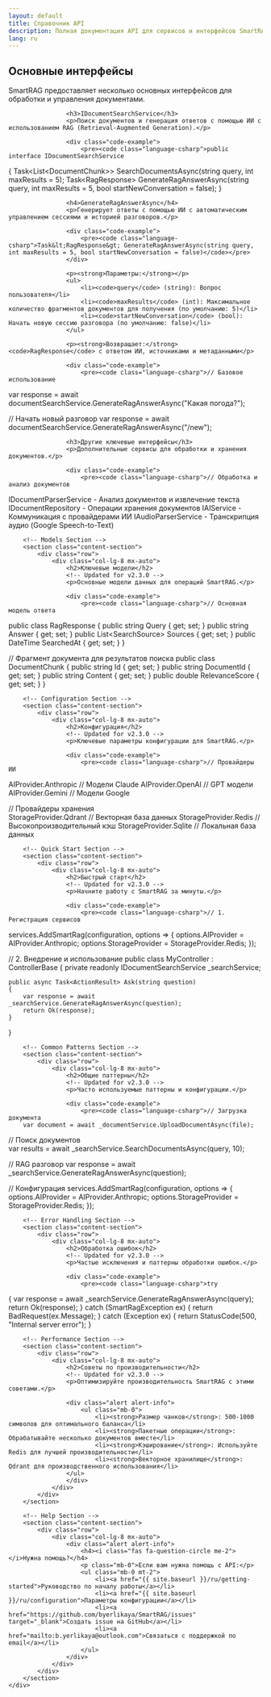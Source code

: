 ```yaml
---
layout: default
title: Справочник API
description: Полная документация API для сервисов и интерфейсов SmartRAG
lang: ru
---
```


<div class="page-content">
    <div class="container">
        <!-- Core Interfaces Section -->
        <section class="content-section">
            <div class="row">
                <div class="col-lg-8 mx-auto">
                    <h2>Основные интерфейсы</h2>
                    <!-- Updated for v2.3.0 -->
                    <p>SmartRAG предоставляет несколько основных интерфейсов для обработки и управления документами.</p>
                    
                    <h3>IDocumentSearchService</h3>
                    <p>Поиск документов и генерация ответов с помощью ИИ с использованием RAG (Retrieval-Augmented Generation).</p>
                    
                    <div class="code-example">
                        <pre><code class="language-csharp">public interface IDocumentSearchService
{
    Task&lt;List&lt;DocumentChunk&gt;&gt; SearchDocumentsAsync(string query, int maxResults = 5);
    Task&lt;RagResponse&gt; GenerateRagAnswerAsync(string query, int maxResults = 5, bool startNewConversation = false);
}</code></pre>
                    </div>

                    <h4>GenerateRagAnswerAsync</h4>
                    <p>Генерирует ответы с помощью ИИ с автоматическим управлением сессиями и историей разговоров.</p>
                    
                    <div class="code-example">
                        <pre><code class="language-csharp">Task&lt;RagResponse&gt; GenerateRagAnswerAsync(string query, int maxResults = 5, bool startNewConversation = false)</code></pre>
                    </div>

                    <p><strong>Параметры:</strong></p>
                    <ul>
                        <li><code>query</code> (string): Вопрос пользователя</li>
                        <li><code>maxResults</code> (int): Максимальное количество фрагментов документов для получения (по умолчанию: 5)</li>
                        <li><code>startNewConversation</code> (bool): Начать новую сессию разговора (по умолчанию: false)</li>
                    </ul>
                    
                    <p><strong>Возвращает:</strong> <code>RagResponse</code> с ответом ИИ, источниками и метаданными</p>
                    
                    <div class="code-example">
                        <pre><code class="language-csharp">// Базовое использование
var response = await documentSearchService.GenerateRagAnswerAsync("Какая погода?");

// Начать новый разговор
var response = await documentSearchService.GenerateRagAnswerAsync("/new");</code></pre>
                    </div>

                    <h3>Другие ключевые интерфейсы</h3>
                    <p>Дополнительные сервисы для обработки и хранения документов.</p>
                    
                    <div class="code-example">
                        <pre><code class="language-csharp">// Обработка и анализ документов
IDocumentParserService - Анализ документов и извлечение текста
IDocumentRepository - Операции хранения документов
IAIService - Коммуникация с провайдерами ИИ
IAudioParserService - Транскрипция аудио (Google Speech-to-Text)</code></pre>
                    </div>
                </div>
            </div>
        </section>

        <!-- Models Section -->
        <section class="content-section">
            <div class="row">
                <div class="col-lg-8 mx-auto">
                    <h2>Ключевые модели</h2>
                    <!-- Updated for v2.3.0 -->
                    <p>Основные модели данных для операций SmartRAG.</p>
                    
                    <div class="code-example">
                        <pre><code class="language-csharp">// Основная модель ответа
public class RagResponse
{
    public string Query { get; set; }
    public string Answer { get; set; }
    public List&lt;SearchSource&gt; Sources { get; set; }
    public DateTime SearchedAt { get; set; }
}

// Фрагмент документа для результатов поиска
public class DocumentChunk
{
    public string Id { get; set; }
    public string DocumentId { get; set; }
    public string Content { get; set; }
    public double RelevanceScore { get; set; }
}</code></pre>
                    </div>
                </div>
            </div>
        </section>

        <!-- Configuration Section -->
        <section class="content-section">
            <div class="row">
                <div class="col-lg-8 mx-auto">
                    <h2>Конфигурация</h2>
                    <!-- Updated for v2.3.0 -->
                    <p>Ключевые параметры конфигурации для SmartRAG.</p>
                    
                    <div class="code-example">
                        <pre><code class="language-csharp">// Провайдеры ИИ
AIProvider.Anthropic    // Модели Claude
AIProvider.OpenAI       // GPT модели
AIProvider.Gemini       // Модели Google

// Провайдеры хранения  
StorageProvider.Qdrant  // Векторная база данных
StorageProvider.Redis   // Высокопроизводительный кэш
StorageProvider.Sqlite  // Локальная база данных</code></pre>
                    </div>
                </div>
            </div>
        </section>

        <!-- Quick Start Section -->
        <section class="content-section">
            <div class="row">
                <div class="col-lg-8 mx-auto">
                    <h2>Быстрый старт</h2>
                    <!-- Updated for v2.3.0 -->
                    <p>Начните работу с SmartRAG за минуты.</p>
                    
                    <div class="code-example">
                        <pre><code class="language-csharp">// 1. Регистрация сервисов
services.AddSmartRag(configuration, options =>
{
    options.AIProvider = AIProvider.Anthropic;
    options.StorageProvider = StorageProvider.Redis;
});

// 2. Внедрение и использование
public class MyController : ControllerBase
{
    private readonly IDocumentSearchService _searchService;
    
    public async Task<ActionResult> Ask(string question)
    {
        var response = await _searchService.GenerateRagAnswerAsync(question);
        return Ok(response);
    }
}</code></pre>
                    </div>
                </div>
            </div>
        </section>

        <!-- Common Patterns Section -->
        <section class="content-section">
            <div class="row">
                <div class="col-lg-8 mx-auto">
                    <h2>Общие паттерны</h2>
                    <!-- Updated for v2.3.0 -->
                    <p>Часто используемые паттерны и конфигурации.</p>
                    
                    <div class="code-example">
                        <pre><code class="language-csharp">// Загрузка документа
        var document = await _documentService.UploadDocumentAsync(file);

// Поиск документов  
var results = await _searchService.SearchDocumentsAsync(query, 10);

// RAG разговор
var response = await _searchService.GenerateRagAnswerAsync(question);

// Конфигурация
services.AddSmartRag(configuration, options =>
{
    options.AIProvider = AIProvider.Anthropic;
    options.StorageProvider = StorageProvider.Redis;
});</code></pre>
                    </div>
                </div>
            </div>
        </section>

        <!-- Error Handling Section -->
        <section class="content-section">
            <div class="row">
                <div class="col-lg-8 mx-auto">
                    <h2>Обработка ошибок</h2>
                    <!-- Updated for v2.3.0 -->
                    <p>Частые исключения и паттерны обработки ошибок.</p>
                    
                    <div class="code-example">
                        <pre><code class="language-csharp">try
{
    var response = await _searchService.GenerateRagAnswerAsync(query);
    return Ok(response);
}
catch (SmartRagException ex)
{
    return BadRequest(ex.Message);
}
catch (Exception ex)
{
    return StatusCode(500, "Internal server error");
}</code></pre>
                    </div>
                </div>
            </div>
        </section>

        <!-- Performance Section -->
        <section class="content-section">
            <div class="row">
                <div class="col-lg-8 mx-auto">
                    <h2>Советы по производительности</h2>
                    <!-- Updated for v2.3.0 -->
                    <p>Оптимизируйте производительность SmartRAG с этими советами.</p>
                    
                    <div class="alert alert-info">
                        <ul class="mb-0">
                            <li><strong>Размер чанков</strong>: 500-1000 символов для оптимального баланса</li>
                            <li><strong>Пакетные операции</strong>: Обрабатывайте несколько документов вместе</li>
                            <li><strong>Кэширование</strong>: Используйте Redis для лучшей производительности</li>
                            <li><strong>Векторное хранилище</strong>: Qdrant для производственного использования</li>
                    </ul>
                    </div>
                </div>
            </div>
        </section>

        <!-- Help Section -->
        <section class="content-section">
            <div class="row">
                <div class="col-lg-8 mx-auto">
                    <div class="alert alert-info">
                        <h4><i class="fas fa-question-circle me-2"></i>Нужна помощь?</h4>
                        <p class="mb-0">Если вам нужна помощь с API:</p>
                        <ul class="mb-0 mt-2">
                            <li><a href="{{ site.baseurl }}/ru/getting-started">Руководство по началу работы</a></li>
                            <li><a href="{{ site.baseurl }}/ru/configuration">Параметры конфигурации</a></li>
                            <li><a href="https://github.com/byerlikaya/SmartRAG/issues" target="_blank">Создать issue на GitHub</a></li>
                            <li><a href="mailto:b.yerlikaya@outlook.com">Связаться с поддержкой по email</a></li>
                        </ul>
                    </div>
                </div>
            </div>
        </section>
    </div>
</div>